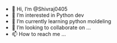 - 👋 Hi, I’m @Shivraj0405
- 👀 I’m interested in Python dev
- 🌱 I’m currently learning python moldeling
- 💞️ I’m looking to collaborate on ...
- 📫 How to reach me ...

<!---
Shivraj0405/Shivraj0405 is a ✨ special ✨ repository because its `README.md` (this file) appears on your GitHub profile.
You can click the Preview link to take a look at your changes.
--->
